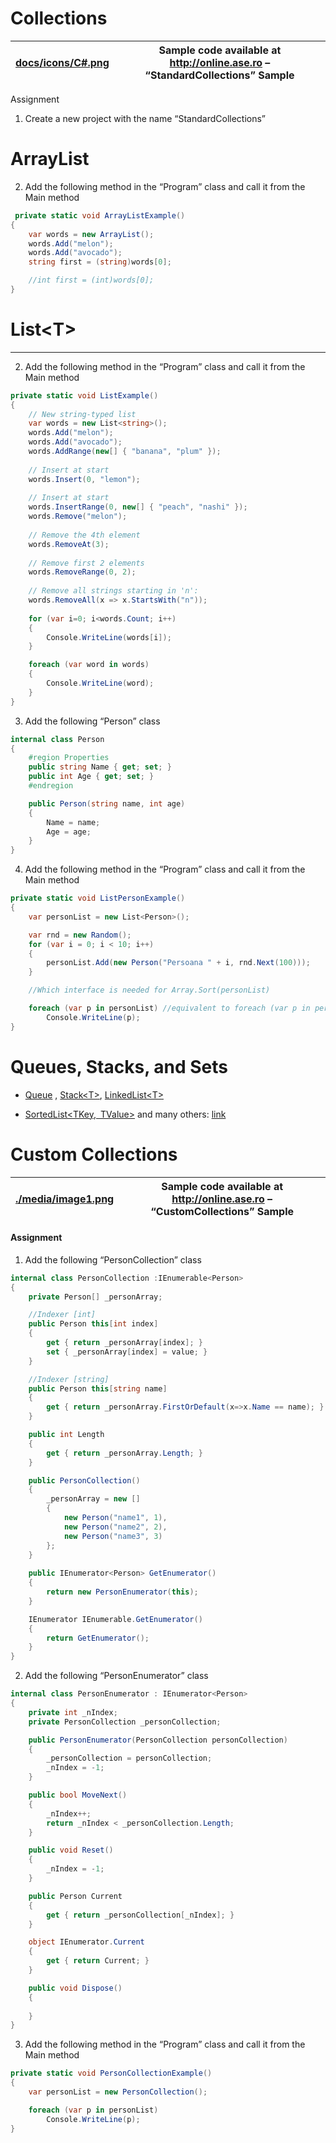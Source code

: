 Collections
===========

| [docs/icons/C#.png](docs/icons/C#.png) | Sample code available at <http://online.ase.ro> – “StandardCollections” Sample |
|------------------------------------------|--------------------------------------------------------------------------------|


Assignment

1.  Create a new project with the name “StandardCollections”

#  ArrayList

2.  Add the following method in the “Program” class and call it from the Main
    method

```C#
 private static void ArrayListExample()
{
	var words = new ArrayList();
	words.Add("melon");
	words.Add("avocado");
	string first = (string)words[0];

	//int first = (int)words[0];
}
```
# List\<T\>
---------

2.  Add the following method in the “Program” class and call it from the Main method

```C#
private static void ListExample()
{
	// New string-typed list
	var words = new List<string>();
	words.Add("melon");
	words.Add("avocado");
	words.AddRange(new[] { "banana", "plum" });
	
	// Insert at start
	words.Insert(0, "lemon"); 
	
	// Insert at start
	words.InsertRange(0, new[] { "peach", "nashi" }); 
	words.Remove("melon");
	
	// Remove the 4th element
	words.RemoveAt(3); 
	
	// Remove first 2 elements
	words.RemoveRange(0, 2);
	
	// Remove all strings starting in 'n':
	words.RemoveAll(x => x.StartsWith("n"));
	
	for (var i=0; i<words.Count; i++)
	{
		Console.WriteLine(words[i]);
	}

	foreach (var word in words)
	{
		Console.WriteLine(word);
	}
}
```

3.  Add the following “Person” class

```C#
internal class Person
{
	#region Properties
	public string Name { get; set; }
	public int Age { get; set; }
	#endregion

	public Person(string name, int age)
	{
		Name = name;
		Age = age;
	}
}
```
4.  Add the following method in the “Program” class and call it from the Main     method

```C#
private static void ListPersonExample()
{
	var personList = new List<Person>();

	var rnd = new Random();
	for (var i = 0; i < 10; i++)
	{
		personList.Add(new Person("Persoana " + i, rnd.Next(100)));
	}

	//Which interface is needed for Array.Sort(personList)

	foreach (var p in personList) //equivalent to foreach (var p in personList)
		Console.WriteLine(p);
}
```

# Queues, Stacks, and Sets

-   [Queue](https://msdn.microsoft.com/en-us/library/system.collections.queue(v=vs.110).aspx)
    ,
    [Stack\<T\>](https://msdn.microsoft.com/en-us/library/3278tedw(v=vs.110).aspx),
    [LinkedList\<T\>](https://msdn.microsoft.com/en-us/library/he2s3bh7(v=vs.110).aspx)

-   [SortedList\<TKey, TValue\>](https://msdn.microsoft.com/en-us/library/ms132319.aspx)
    and many others:
    [link](https://msdn.microsoft.com/en-us/library/mt481475(v=vs.110).aspx)

#  Custom Collections

| [./media/image1.png](./media/image1.png) | Sample code available at <http://online.ase.ro> – “CustomCollections” Sample |
|------------------------------------------|------------------------------------------------------------------------------|


#### Assignment

1.  Add the following “PersonCollection” class

```C#
internal class PersonCollection :IEnumerable<Person>
{
	private Person[] _personArray;

	//Indexer [int]
	public Person this[int index]
	{
		get { return _personArray[index]; }
		set { _personArray[index] = value; }
	}

	//Indexer [string]
	public Person this[string name]
	{
		get { return _personArray.FirstOrDefault(x=>x.Name == name); }
	}

	public int Length
	{
		get { return _personArray.Length; }
	}

	public PersonCollection()
	{
		_personArray = new []
		{
			new Person("name1", 1),
			new Person("name2", 2),
			new Person("name3", 3)
		};
	}
	
	public IEnumerator<Person> GetEnumerator()
	{
		return new PersonEnumerator(this);
	}

	IEnumerator IEnumerable.GetEnumerator()
	{
		return GetEnumerator();
	}
}
```

2.  Add the following “PersonEnumerator” class

```C#
internal class PersonEnumerator : IEnumerator<Person>
{
	private int _nIndex;
	private PersonCollection _personCollection;

	public PersonEnumerator(PersonCollection personCollection)
	{
		_personCollection = personCollection;
		_nIndex = -1;
	}

	public bool MoveNext()
	{
		_nIndex++;
		return _nIndex < _personCollection.Length;
	}

	public void Reset()
	{
		_nIndex = -1;
	}

	public Person Current
	{
		get { return _personCollection[_nIndex]; }
	}

	object IEnumerator.Current
	{
		get { return Current; }
	}

	public void Dispose()
	{
		
	}
}
```

3.  Add the following method in the “Program” class and call it from the Main
    method

```C#
private static void PersonCollectionExample()
{
	var personList = new PersonCollection();

	foreach (var p in personList)
		Console.WriteLine(p);
}
```